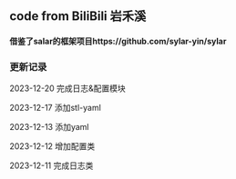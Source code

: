 ## code from BiliBili 岩禾溪
#### 借鉴了salar的框架项目https://github.com/sylar-yin/sylar


### 更新记录
2023-12-20 完成日志&配置模块

2023-12-17 添加stl-yaml

2023-12-13 添加yaml

2023-12-12 增加配置类

2023-12-11 完成日志类

